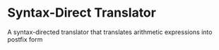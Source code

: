 # Syntax-Direct Translator
 A syntax-directed translator that translates arithmetic expressions into postfix form
